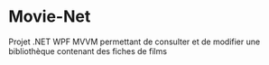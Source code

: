 # Movie-Net
Projet .NET WPF MVVM permettant de consulter et de modifier une bibliothèque contenant des fiches de films
